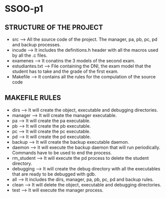 # SSOO-p1
## STRUCTURE OF THE PROJECT
- src --> All the source code of the project. The manager, pa, pb, pc, pd and backup processes.
- incude --> It includes the definitions.h header with all the macros used by all the .c files.
- examenes --> It conatins the 3 models of the second exam.
- estudiantes.txt --> File containing the DNI, the exam model that the student has to take and the grade of the first exam.
- Makefile --> It contains all the rules for the compulation of the source code

## MAKEFILE RULES
- dirs --> It will create the object, executable and debugging directories.
- manager --> It will create the manager executable.
- pa --> It will create the pa executable.
- pb --> It will create the pb executable.
- pc --> It will create the pc executable.
- pd --> It will create the pd executable.
- backup --> It will create the backup executable daemon.
- daemon --> It will execute the backup daemon that will run periodically. Commands have to be used to end the process.
- rm_student --> It will execute the pd process to delete the student directory.
- debugging --> It will create the debug directory with all the executables that are ready to be debugged with gdb.
- all --> It includes the dirs, manager, pa, pb, pc, pd and backup rules.
- clean --> It will delete the object, executable and debugging directories.
- test --> It will execute the manager process.
